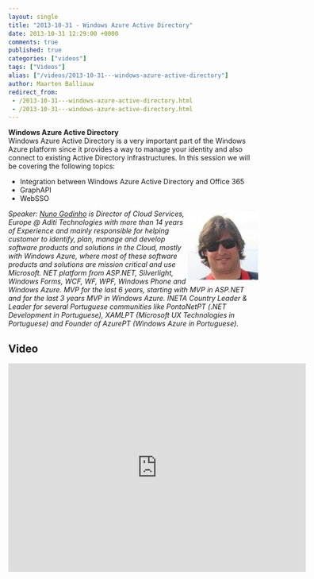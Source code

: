 ```yaml
---
layout: single
title: "2013-10-31 - Windows Azure Active Directory"
date: 2013-10-31 12:29:00 +0000
comments: true
published: true
categories: ["videos"]
tags: ["Videos"]
alias: ["/videos/2013-10-31---windows-azure-active-directory"]
author: Maarten Balliauw
redirect_from:
 - /2013-10-31---windows-azure-active-directory.html
 - /2013-10-31---windows-azure-active-directory.html
---
```


<p><strong>Windows Azure Active Directory</strong><br>Windows Azure Active Directory is a very important part of the Windows Azure platform since it provides a way to manage your identity and also connect to existing Active Directory infrastructures. In this session we will be covering the following topics:</p>
<ul>
<li>Integration between Windows Azure Active Directory and Office 365</li>
<li>GraphAPI</li>
<li>WebSSO</li>
</ul>
<p><em><img width="142" height="142" align="right" alt="" src="/assets/media/speakers/nuno-godinho.jpg">Speaker:&nbsp;<a href="http://twitter.com/nunogodinho">Nuno Godinho</a>&nbsp;is Director of Cloud Services, Europe @ Aditi Technologies with more than 14 years of Experience and mainly responsible for helping customer to identify, plan, manage and develop software products and solutions in the Cloud, mostly with Windows Azure, where most of these software products and solutions are mission critical and use Microsoft. NET platform from ASP.NET, Silverlight, Windows Forms, WCF, WF, WPF, Windows Phone and Windows Azure. MVP for the last 6 years, starting with MVP in ASP.NET and for the last 3 years MVP in Windows Azure. INETA Country Leader &amp; Leader for several Portuguese communities like PontoNetPT (.NET Development in Portuguese), XAMLPT (Microsoft UX Technologies in Portuguese) and Founder of AzurePT (Windows Azure in Portuguese).</em></p>

<h2>Video</h2>
<div>
				
				
				
<iframe width="600" height="420" src="http://www.youtube.com/embed/6hV8xSb-kOY?hd=1" frameborder="0" allowfullscreen=""></iframe>
				
</div>







